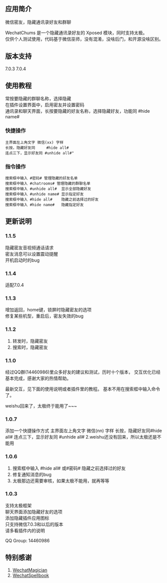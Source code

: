 ## 应用简介

微信密友，隐藏通讯录好友和群聊

WechatChums 是一个隐藏通讯录好友的 Xposed 模块，同时支持太极。  
仅供个人测试使用，代码基于微信巫师，没有混淆，没啥后门，和开源没啥区别。

## 版本支持 
7.0.3 7.0.4

## 使用教程 
常按要隐藏的群聊名称，选择隐藏   
在插件设置界面中，启用密友并设置密码  
通讯录和聊天界面，长按要隐藏的好友名称，选择隐藏好友，功能同 #hide name#

### 快捷操作
    主界面左上角文字 微信(xx) 字样 
    长按，隐藏好友同     #hide all# 
    连点三下，显示好友同 #unhide all#"

### 指令操作
	搜索框中输入 #密码# 管理隐藏的好友名单  
    搜索框中输入 #chatrooms# 管理隐藏的群聊名单
    搜索框中输入 #unhide all#  显示全部隐藏好友 
    搜索框中输入 #unhide name# 显示指定好友 
    搜索框中输入 #hide all#    隐藏之前选择过的好友 
    搜索框中输入 #hide name#   隐藏指定好友

## 更新说明

### 1.1.5
隐藏密友音视频通话请求  
密友消息可以设置震动提醒  
开机启动时的bug  

### 1.1.4
适配7.0.4

### 1.1.3
增加返回，home键，锁屏时隐藏密友的选项  
修复某些机型，重启后，密友失效的bug

### 1.1.2
1. 转发时，隐藏密友
2. 搜索时，隐藏密友

### 1.1.0
经过QQ群(14460986)里众多好友的建议和测试，历时十个版本，
交互优化已经基本完成，感谢大家的热情帮助。

最新交互，见下面的使用说明或者插件里的教程。
基本不用在搜索框中输入命令了。

weishu回来了，太极终于能用了~~~

### 1.0.7
添加一个快捷操作方式
主界面左上角文字 微信(nn) 字样
长按，隐藏好友同#hide all#
连点三下，显示好友同 #unhide all#
2.weishu还没有回来，所以太极还是不能用

### 1.0.6
1. 搜索框中输入 #hide all# 或#密码# 隐藏之前选择过的好友
2. 修复通知消息的bug
3. 太极那边还需要审核，如果太极不能用，就再等等

### 1.0.3
支持太极框架  
聊天界面添加隐藏好友的选项  
添加隐藏插件应用图标  
只支持微信7.0.3和以后的版本  
请多看插件内的说明

QQ Group: 14460986

## 特别感谢
1. [WechatMagician](https://github.com/Gh0u1L5/WechatMagician)
2. [WechatSpellbook](https://github.com/Gh0u1L5/WechatSpellbook)
